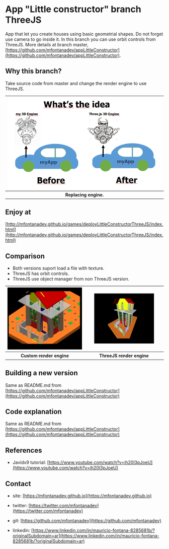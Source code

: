 # App "Little constructor" branch ThreeJS

App that let you create houses using basic geometrial shapes. Do not forget use camera to go inside it. In this branch you can use orbit controls from ThreeJS. More details at branch master, [https://github.com/mfontanadev/appLittleConstructor](https://github.com/mfontanadev/appLittleConstructor).


## Why this branch?

Take source code from master and change the render engine to use ThreeJS.
<table>
	<tr>
	<th width="640px" align="center">
	<img width="640px" src="https://github.com/mfontanadev/appLittleConstructor/blob/ThreeJS/doc/Engine%20Change.PNG?raw=true">
	</th>
	</tr>
	<tr>
	<th align="center">
	Replacing engine.
	</th>
	</tr>
</table>

## Enjoy at

[http://mfontanadev.github.io/games/deployLittleConstructorThreeJS/index.html](http://mfontanadev.github.io/games/deployLittleConstructorThreeJS/index.html)

## Comparison
- Both versions suport load a file with texture.
- ThreeJS has orbit controls.
- ThreeJS use object manager from non ThreeJS version.

<table>
	<tr>
		<th width="360px" align="center">
		<img width="260px" src="https://github.com/mfontanadev/appLittleConstructor/blob/master/doc/poc_house_jsengine_textured.PNG?raw=true">
		</th>
		<th width="360px" align="center">
		<img width="190px" src="https://github.com/mfontanadev/appLittleConstructor/blob/master/doc/poc_house_threejs-engine_textured.PNG?raw=true">
		</th>
	</tr>
	<tr>
		<th align="center">
			Custom render engine
		</th>
		<th align="center">
			ThreeJS render engine
		</th>
	</tr>
</table>

## Building a new version

Same as README.md from [https://github.com/mfontanadev/appLittleConstructor](https://github.com/mfontanadev/appLittleConstructor)

## Code explanation

Same as README.md from [https://github.com/mfontanadev/appLittleConstructor](https://github.com/mfontanadev/appLittleConstructor)

## References

* Javidx9 tutorial: [https://www.youtube.com/watch?v=ih20l3pJoeU](https://www.youtube.com/watch?v=ih20l3pJoeU)

## Contact

* site: [https://mfontanadev.github.io](https://mfontanadev.github.io)

* twitter: [https://twitter.com/mfontanadev](https://twitter.com/mfontanadev)

* git: [https://github.com/mfontanadev](https://github.com/mfontanadev)

* linkedin: [https://www.linkedin.com/in/mauricio-fontana-8285681b/?originalSubdomain=ar](https://www.linkedin.com/in/mauricio-fontana-8285681b/?originalSubdomain=ar)

